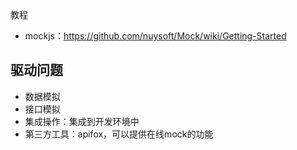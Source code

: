 教程

- mockjs：https://github.com/nuysoft/Mock/wiki/Getting-Started



## 驱动问题

- 数据模拟
- 接口模拟
- 集成操作：集成到开发环境中
- 第三方工具：apifox，可以提供在线mock的功能





